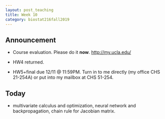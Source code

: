 ```yaml
---
layout: post_teaching
title: Week 10
category: biostat216fall2019
---
```


## Announcement

* Course evaluation. Please do it **now**. <http://my.ucla.edu/>

* HW4 returned.

* HW5+final due 12/11 @ 11:59PM. Turn in to me directly (my office CHS 21-254A) or put into my mailbox at CHS 51-254.

## Today

* multivariate calculus and optimization, neural network and backpropagation, chain rule for Jacobian matrix.


